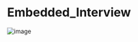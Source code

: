 # Embedded_Interview
![image](https://github.com/nammesut/Embedded_Interview/assets/133733103/adde2e14-682a-4157-ae46-027fbef29310)
